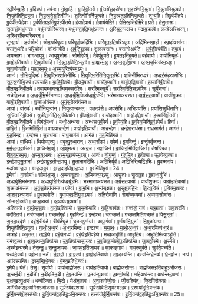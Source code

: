 

  
स्ती॒र्णम्ब॒र्हिः। ब॒र्हिरुप॑। उप॑नः। नो॒या॒हि॒। या॒हिवी॒तये॑। वी॒तये॑स॒हस्रे॑ण। स॒हस्रे॑णनि॒युता॑। नि॒युता॑नियुत्वते। नि॒युतेति॑नि॒ऽयुता॑। नि॒यु॒त्व॒ते॒श॒तिनी॑भिः। श॒तिनी॑भिर्नियुत्वते। नि॒यु॒त्वत॒इति॑नियुत्वते॥ तुभ्यं॒हि। हिपू॒र्वपी॑तये। पू॒र्वपी॑तयेदे॒वाः। पू॒र्वपी॑तय॒इति॑पू॒र्वऽपी॑तये। दे॒वादे॒वाय॑। दे॒वाय॑येमि॒रे। ये॒मि॒रइति॑ये॒मि॒रे॥ प्रते॑। ते॒सु॒तासः॑। सु॒तासो॒मधु॑मन्तः। मधु॑मन्तोस्थिरन्। मधु॑मन्त॒इति॒मधु॑ऽमन्तः। अ॒स्थि॒र॒न्मदा॑य। मदा॑य॒क्रत्वे॑। क्रत्वे॑अस्थिरन्। अ॒स्थि॒र॒न्नित्य॑स्थिरन्॥  
तुभ्या॒यं। अ॒यंसोमः॑। सोमः॒परि॑पूतः। परि॑पूतो॒अद्रि॑भिः। परि॑पूत॒इति॒परि॑ऽपूतः। अद्रि॑भिस्स्पा॒र्हा। स्पा॒र्हावसा॑नः। वसा॑नः॒परि॑। परि॒कोशं॑। कोश॑मर्षति। अ॒र्ष॒ति॒शु॒क्रा। शु॒क्रावसा॑नः। वसा॑नोअर्षति। अ॒र्ष॒ती॒त्य॑र्षति॥ तवा॒यं। अ॒यम्भा॒गः। भा॒गआ॒युषु॑। आ॒युषु॒सोमः॑। सोमो॑दे॒वेषु॑। दे॒वेषु॑हूयते। हू॒य॒त॒इति॑हूयते॥ वह॑वायो। वा॒यो॒नि॒युतः॑। वा॒यो॒इति॑वायो। नि॒युतो॑याहि। नि॒युत॒इति॑नि॒ऽयुतः॑। या॒ह्य॒स्म॒युः। अ॒स्म॒युर्जु॑षा॒णः। अ॒स्म॒युरित्य॑स्म॒ऽयुः। जु॒षा॒णोया॑हि। या॒ह्य॒स्म॒युः। अ॒स्म॒युरित्य॑स्म॒ऽयुः॥  
आनः॑। नो॒नि॒युद्भिः॑। नि॒युद्भि॑श्श॒तिनी॑भिः। नि॒युद्भि॒रिति॑नि॒युत्ऽभिः॑। श॒तिनी॑भिरध्व॒रं। अ॒ध्व॒रं॒स॑ह॒स्रणी॑भिः। स॒ह॒स्र॒णी॑भि॒रुप॑।उप॑याहि। या॒हि॒वी॒तये॑। वी॒तये॒वायो॑। वायो॑ह॒व्यानि॑। वायो॒इति॒वायो॑। ह॒व्यानि॑वी॒तये॑। वी॒तय॒इति॑वी॒तये॑॥ तवा॒यम्भा॒गऋ॒त्विय॒स्सर॑श्मिः। सर॑श्मि॒स्सूर्ये॑। सर॑श्मि॒रिति॒सऽर॑श्मिः। सूर्ये॒सचा॑। सचेति॒सचा॑॥ अ॒ध्व॒र्युभि॒र्भर॑माणाः। अ॒ध्व॒र्युभि॒तित्य॑ध्व॒र्यु॒ऽभिः॑। भर॑माणाअयंसत। अ॒यं॒स॒त॒वायो॑। वायो॑शु॒क्राः। वायो॒इति॒वायो॑। शु॒क्राअ॑यंसत। अ॒यं॒स॒तेत्य॑यंसत॥  
आवां॑। वां॒रथः॑। रथो॑नि॒युत्वा॑न्। नि॒युत्वा॑न्वक्षत्। व॒क्ष॒दव॑से। अव॑से॒भि। अ॒भिप्रयां॑सि। प्रयां॑सि॒सुधि॑तानि। सुधि॑तानिवी॒तये॑। सुधी॑ता॒नीति॒सुऽधि॑तानि। वी॒तये॒वायो॑। वायो॑ह॒व्यानि॑। वायो॒इति॒वायो॑। ह॒व्यानि॑वी॒तये॑। वी॒तय॒इति॑वी॒तये॑॥ पिब॑तं॒मध्वः॑। मध्वो॒अन्ध॑सः। अन्ध॑सःपूर्व॒पेयं॑। पू॒र्व॒पेयं॒हि। पू॒र्व॒पेय॒मिति॑पू॒र्व॒ऽपेयं॑। हिवां॑। वां॒हि॒तं। हि॒तमिति॑हि॒तं॥ वाय॒वाच॒न्द्रेण॑। वायो॒इति॒वायो॑। आच॒न्द्रेण॑। च॒न्द्रेण॒राध॑सा। राध॒साग॑तं। आग॑तं। ग॒त॒मिन्द्रः॑। इन्द्र॑श्च। च॒राध॑सा। राध॒साग॑तं। आग॑तं। ग॒त॒मिति॑गतं॥  
आवां॑। वां॒धियः॑। धियो॑ववृत्युः। व॒वृ॒त्यु॒र॒ध्व॒रान्। अ॒ध्व॒राँउप॑। उपे॒मं। इ॒ममिन्दुं॑। इन्दुं॑मर्मृजन्त। म॒र्मृ॒ज॒न्त॒वा॒जिनं॑। वा॒जिन॑मा॒शुं। आ॒शुमत्यं॑। अत्य॒न्न। नवा॒जिनं॑। वा॒जिन॒मिति॑वा॒जिनं॑॥ तेषां॑पिबत। पि॒ब॒त॒म॒स्म॒यू। अ॒स्म॒यूआनः॑। अ॒स्म॒यूइत्य॑स्म॒ऽसू। आनः॑। नो॒ग॒न्तं॒। गं॒त॒मि॒ह। इ॒होत्या। ऊ॒त्येत्यू॒त्या॥ इन्द्र॑वायूसु॒तानां॑। इन्द्र॑वायू॒इतीन्द्र॑वायू। सु॒ताना॒मद्रि॑भिः। अद्रि॑भिर्यु॒वं। अद्रि॑भि॒रित्यद्रि॑ऽभिः। यु॒वम्मदा॑य। मदा॑यवाज॒दा। वाज॒दायु॒वं। वा॒ज॒दाइति॑वा॒ज॒ऽदा। यु॒वमिति॑यु॒वं॥ 24॥  
इ॒मेवां॑। वां॒सोमाः॑। सोमा॑अ॒प्सु। अ॒प्स्वासु॒ताः। अ॒प्स्वित्य॒प्ऽसु। आसु॒ताः। सु॒ताइ॒ह। इ॒हाध्व॒र्युभिः॑। अ॒ध्व॒र्युभि॒र्भर॑माणाः। अ॒ध्व॒र्युभि॒रित्य॑ध्व॒र्यु॒ऽभिः॑। भर॑माणाअयंसत। अ॒यं॒स॒त॒वायोः॑। वायो॑शु॒क्राः। वायो॒इति॒वायो॑। शु॒क्राअ॑यंसत। अ॒यं॒स॒तेत्य॑यंसत॥ ए॒तेवां॑। वा॒म॒भि। अ॒भ्य॑सृक्षत। अ॒सृ॒क्ष॒तति॒रः। ति॒रःप॒वित्रं॑। प॒वित्र॑मा॒शवः॑। आ॒शव॒इत्या॒शवः॑॥ यु॒वा॒यवोति॑। यु॒वा॒यव॒इति॑यु॒वा॒ऽयवः॑। अति॒रोमा॑णि। रोमा॑ण्य॒व्यया॑। अ॒व्यया॒सोमा॑सः। सोमा॑सो॒अति॑। अत्य॒व्यया॑। अ॒व्ययेत्य॒व्यया॑॥  
अति॑वायो। वा॒यो॒स॒स॒तः। वा॒यो॒इति॑वायो। स॒स॒तोया॑हि। या॒हि॒शश्व॑तः। शश्व॑तो॒ यत्र॑। यत्र॒ग्रावा॑। ग्रावा॒वद॑ति। वद॑ति॒तत्र॑। तत्र॑गच्छतं। ग॒च्छ॒तं॒गृ॒हं। गृ॒हमिन्द्रः॑। इन्द्र॑श्च। च॒ग॒च्छ॒तं॒। ग॒च्छ॒त॒मिति॑गच्छतं॥ विसू॒नृता॑। सू॒नृता॒ददृ॑शे। ददृ॑शे॒रीय॑ते। रीय॑तेघृ॒तं। घृ॒तमापू॒र्णया॑। आपू॒र्णया॑। पू॒र्णया॑नि॒युता॑। नि॒युता॑याथः। नि॒युतेति॑नि॒ऽयुता॑। या॒थो॒अ॒ध्व॒रं। अ॒ध्व॒रमिन्द्रः॑। इन्द्र॑श्च। च॒या॒थः॒। या॒थो॒अ॒ध्व॒रं। अ॒ध्व॒रमित्य॑ध्व॒रं॥  
अत्राह॑। अह॒तत्। तद्व॑हेथे। व॒हे॒थे॒मध्वः॑। व॒हे॒थे॒इति॑वहेथे। मध्व॒आहु॑तिं। आहु॑तिं॒यं। आहु॑ति॒मित्याऽहु॑तिं। यम॑श्व॒त्थं। अ॒श्व॒त्थमु॑प॒तिष्ठ॑न्त। उ॒प॒तिष्ठ॑न्तजा॒यवः॑। उ॒प॒तिष्ठ॒न्तेत्यु॑प॒ऽतिष्ठ॑न्त। जा॒यवो॒स्मे। अ॒स्मेते। अ॒स्मेइत्य॒स्मे। ते॒स॒न्तु॒। स॒न्तु॒जा॒यवः॑। जा॒यव॒इति॑जा॒यवः॑॥ सा॒कङ्गावः॑। गाव॒स्सुव॑ते। सुव॑ते॒पच्य॑ते। पच्य॑ते॒यवः॑। यवो॒न। नते॑। ते॒वा॒यो॒। वा॒य॒उप॑। वा॒यो॒इति॑वायो। उप॒दस्य॑न्ति। दस्य॑न्तिधे॒नवः॑। धे॒नवो॒न। नाप॑। अप॑दस्यन्ति। द॒स्य॒न्ति॒धे॒नवः॑। धे॒नव॒इति॑धे॒नवः॑॥  
इ॒मेये। येते॑। ते॒सु। सुवा॑यो। वा॒यो॒बा॒ह्वो॑जसः। वा॒यो॒इति॑वायो। बा॒ह्वो॑जसो॒न्तः। बा॒ह्वो॑जस॒इति॑बा॒हुऽओ॑जसः। अ॒न्तर्न॒दी। न॒दीते॑। न॒दीइति॑न॒दी। ते॒प॒तय॑न्ति। प॒तय॑न्यु॒क्षणः॑। उ॒क्षणॊ॒महि॑। महि॒व्राध॑न्तः। व्राध॑न्तउ॒क्षणः॑। उ॒क्षण॒इत्यु॒क्षणः॑॥ धन्व॑ञ्चित्। चि॒द्ये। येअ॑ना॒शवः॑। अ॒ना॒शवो॑जी॒राः। जी॒राश्चि॑त्। जि॒दगि॑रौकसः। अगि॑रौकस॒इत्यगि॑राऽओकसः॥ सूर्य॑स्येवर॒श्मयः॑। सूर्य॑स्ये॒वेति॒सूर्य॑स्यऽइव। र॒श्मयो॑दुर्नि॒यन्त॑वः। दु॒र्नि॒यन्त॑वो॒हस्त॑योः। दु॒र्नि॒यन्त॑व॒इति॑दुः॒ऽनि॒यन्त॑वः। हस्त॑योर्दुर्नि॒यन्त॑वः। दु॒र्नि॒यन्त॑व॒इति॑दुः॒ऽनि॒यन्त॑वः॥ 25॥  
